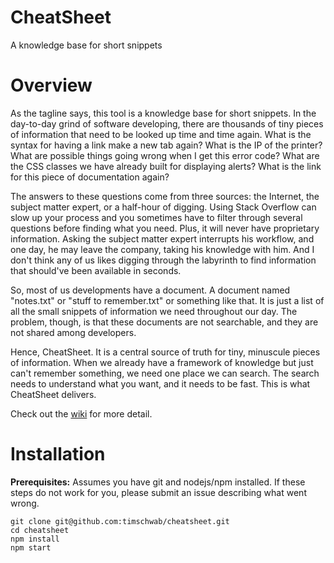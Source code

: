 # CheatSheet

A knowledge base for short snippets

# Overview

As the tagline says, this tool is a knowledge base for short snippets. In the day-to-day grind of software developing, there are thousands of tiny pieces of information that need to be looked up time and time again. What is the syntax for having a link make a new tab again? What is the IP of the printer? What are possible things going wrong when I get this error code? What are the CSS classes we have already built for displaying alerts? What is the link for this piece of documentation again?

The answers to these questions come from three sources: the Internet, the subject matter expert, or a half-hour of digging. Using Stack Overflow can slow up your process and you sometimes have to filter through several questions before finding what you need. Plus, it will never have proprietary information. Asking the subject matter expert interrupts his workflow, and one day, he may leave the company, taking his knowledge with him. And I don't think any of us likes digging through the labyrinth to find information that should've been available in seconds.

So, most of us developments have a document. A document named "notes.txt" or "stuff to remember.txt" or something like that. It is just a list of all the small snippets of information we need throughout our day. The problem, though, is that these documents are not searchable, and they are not shared among developers.

Hence, CheatSheet. It is a central source of truth for tiny, minuscule pieces of information. When we already have a framework of knowledge but just can't remember something, we need one place we can search. The search needs to understand what you want, and it needs to be fast. This is what CheatSheet delivers.

Check out the [wiki](https://github.com/timschwab/cheatsheet/wiki) for more detail.

# Installation

**Prerequisites:** Assumes you have git and nodejs/npm installed. If these steps do not work for you, please submit an issue describing what went wrong.

```
git clone git@github.com:timschwab/cheatsheet.git
cd cheatsheet
npm install
npm start
```
